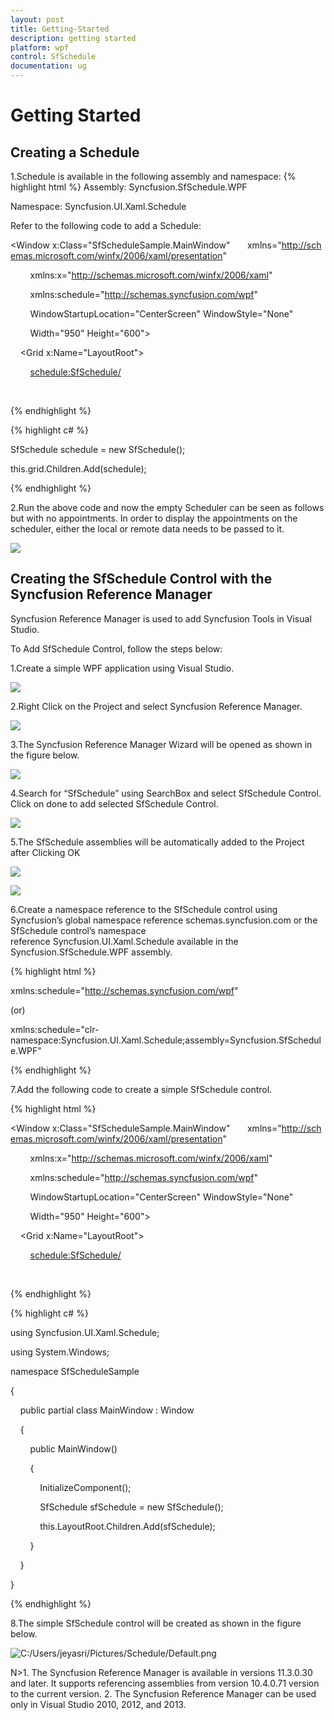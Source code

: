 ```yaml
---
layout: post
title: Getting-Started
description: getting started
platform: wpf
control: SfSchedule
documentation: ug
---
```


# Getting Started

## Creating a Schedule

1.Schedule is available in the following assembly and namespace:
{% highlight html %}
             Assembly: Syncfusion.SfSchedule.WPF

Namespace: Syncfusion.UI.Xaml.Schedule

Refer to the following code to add a Schedule:



<Window x:Class="SfScheduleSample.MainWindow"       xmlns="http://schemas.microsoft.com/winfx/2006/xaml/presentation"

        xmlns:x="http://schemas.microsoft.com/winfx/2006/xaml"

        xmlns:schedule="http://schemas.syncfusion.com/wpf"

        WindowStartupLocation="CenterScreen" WindowStyle="None"

        Width="950" Height="600">

    <Grid x:Name="LayoutRoot">

        <schedule:SfSchedule/>

    </Grid>

</Window>

{% endhighlight  %}


{% highlight c# %}



SfSchedule schedule = new SfSchedule();

this.grid.Children.Add(schedule);


{% endhighlight  %}

2.Run the above code and now the empty Scheduler can be seen as follows but with no appointments. In order to display the appointments on the scheduler, either the local or remote data needs to be passed to it.





  ![](Getting-Started_images/Getting-Started_img1.png)



## Creating the SfSchedule Control with the Syncfusion Reference Manager

Syncfusion Reference Manager is used to add   Syncfusion Tools in Visual Studio.

To Add SfSchedule Control, follow the steps below:

1.Create a simple WPF application using Visual Studio.

![](Getting-Started_images/Getting-Started_img2.png)



2.Right Click on the Project and select Syncfusion Reference Manager.

  ![](Getting-Started_images/Getting-Started_img3.png)



3.The Syncfusion Reference Manager Wizard will be opened as shown in the figure below.

  ![](Getting-Started_images/Getting-Started_img4.png)



4.Search for “SfSchedule” using SearchBox and select SfSchedule Control.  Click on done to add selected SfSchedule Control.

  ![](Getting-Started_images/Getting-Started_img5.png)



5.The SfSchedule assemblies will be automatically added to the Project after Clicking OK

  ![](Getting-Started_images/Getting-Started_img6.png)



  ![](Getting-Started_images/Getting-Started_img7.png)



6.Create a namespace reference to the SfSchedule control using Syncfusion’s global namespace reference schemas.syncfusion.com or the SfSchedule control’s namespace reference Syncfusion.UI.Xaml.Schedule available in the Syncfusion.SfSchedule.WPF assembly.

{% highlight html %}

xmlns:schedule="http://schemas.syncfusion.com/wpf"



(or)



xmlns:schedule="clr-namespace:Syncfusion.UI.Xaml.Schedule;assembly=Syncfusion.SfSchedule.WPF"








{% endhighlight  %}






7.Add the following code to create a simple SfSchedule control.

{% highlight html %}

<Window x:Class="SfScheduleSample.MainWindow"       xmlns="http://schemas.microsoft.com/winfx/2006/xaml/presentation"

        xmlns:x="http://schemas.microsoft.com/winfx/2006/xaml"

        xmlns:schedule="http://schemas.syncfusion.com/wpf"

        WindowStartupLocation="CenterScreen" WindowStyle="None"

        Width="950" Height="600">

    <Grid x:Name="LayoutRoot">

        <schedule:SfSchedule/>

    </Grid>

</Window>



{% endhighlight  %}


{% highlight c# %}




using Syncfusion.UI.Xaml.Schedule;

using System.Windows;



namespace SfScheduleSample

{

    public partial class MainWindow : Window

    {

        public MainWindow()

        {

            InitializeComponent();

            SfSchedule sfSchedule = new SfSchedule();

            this.LayoutRoot.Children.Add(sfSchedule);

        }

    }

}


{% endhighlight  %}


8.The simple SfSchedule control will be created as shown in the figure below.

![C:/Users/jeyasri/Pictures/Schedule/Default.png](Getting-Started_images/Getting-Started_img8.png)



N>1. The Syncfusion Reference Manager is available in versions 11.3.0.30 and later. It supports referencing assemblies from version 10.4.0.71 version to the current version. 2. The Syncfusion Reference Manager can be used only in Visual Studio 2010, 2012, and 2013.



